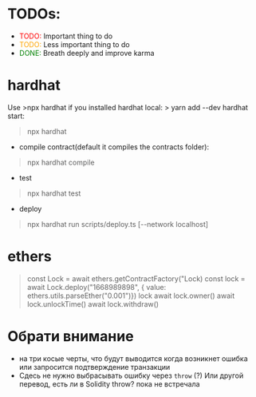 <style>
r { color: Red }
o { color: Orange }
g { color: Green }
</style>

# TODOs:

- <r>TODO:</r> Important thing to do
- <o>TODO:</o> Less important thing to do
- <g>DONE:</g> Breath deeply and improve karma

# hardhat

Use >npx hardhat if you installed hardhat local: > yarn add --dev hardhat
start:
>npx hardhat

- compile contract(default it compiles the contracts folder):
> npx hardhat compile

- test
> npx hardhat test

- deploy
> npx hardhat run scripts/deploy.ts [--network localhost]

# ethers

> const Lock = await ethers.getContractFactory("Lock)
> const lock = await Lock.deploy("1668989898", { value: ethers.utils.parseEther("0.001")})
> lock
> await lock.owner()
> await lock.unlockTime()
> await lock.withdraw()

# Обрати внимание

- на три косые черты, что будут выводится когда возникнет ошибка или запросится подтверждение транзакции
-  Сдесь не нужно выбрасывать ошибку через `throw` (?) Или другой перевод, есть ли в Solidity throw? пока не встречала